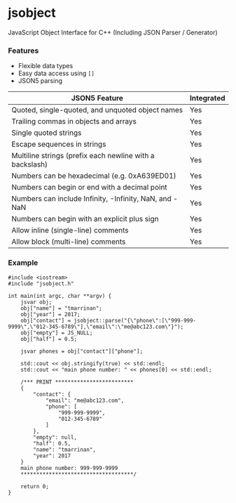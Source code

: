 # jsobject
JavaScript Object Interface for C++ (Including JSON Parser / Generator)

### Features
* Flexible data types
* Easy data access using `[]`
* JSON5 parsing

| JSON5 Feature                                            | Integrated |
|----------------------------------------------------------|------------|
| Quoted, single-quoted, and unquoted object names         | Yes        |
| Trailing commas in objects and arrays                    | Yes        |
| Single quoted strings                                    | Yes        |
| Escape sequences in strings                              | Yes        |
| Multiline strings (prefix each newline with a backslash) | Yes        |
| Numbers can be hexadecimal (e.g. 0xA639ED01)             | Yes        |
| Numbers can begin or end with a decimal point            | Yes        |
| Numbers can include Infinity, -Infinity, NaN, and -NaN   | Yes        |
| Numbers can begin with an explicit plus sign             | Yes        |
| Allow inline (single-line) comments                      | Yes        |
| Allow block (multi-line) comments                        | Yes        |

### Example
```
#include <iostream>
#include "jsobject.h"

int main(int argc, char **argv) {
    jsvar obj;
    obj["name"] = "tmarrinan";
    obj["year"] = 2017;
    obj["contact"] = jsobject::parse("{\"phone\":[\"999-999-9999\",\"012-345-6789\"],\"email\":\"me@abc123.com\"}");
    obj["empty"] = JS_NULL;
    obj["half"] = 0.5;

    jsvar phones = obj["contact"]["phone"];

    std::cout << obj.stringify(true) << std::endl;
    std::cout << "main phone number: " << phones[0] << std::endl;

    /*** PRINT *************************
    {
        "contact": {
            "email": "me@abc123.com",
            "phone": [
                "999-999-9999",
                "012-345-6789"
            ]
        },
        "empty": null,
        "half": 0.5,
        "name": "tmarrinan",
        "year": 2017
    }
    main phone number: 999-999-9999
    ************************************/

    return 0;
}
```
